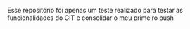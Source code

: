 Esse repositório foi apenas um teste realizado para testar as funcionalidades do GIT e consolidar o meu primeiro push